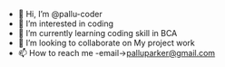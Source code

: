 - 👋 Hi, I’m @pallu-coder
- 👀 I’m interested in coding
- 🌱 I’m currently learning coding skill in BCA
- 💞️ I’m looking to collaborate on My project work
- 📫 How to reach me -email->palluparker@gmail.com

<!---
pallu-coder/pallu-coder is a ✨ special ✨ repository because its `README.md` (this file) appears on your GitHub profile.
You can click the Preview link to take a look at your changes.
--->
